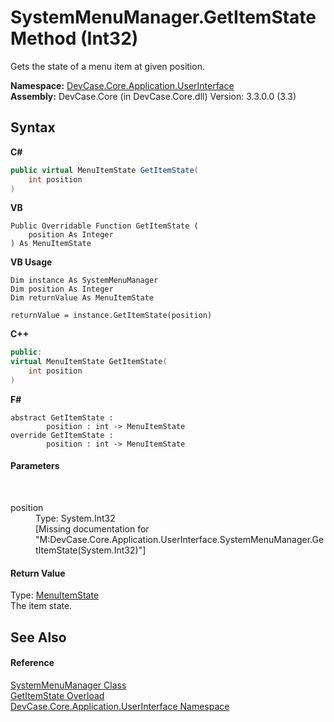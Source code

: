 # SystemMenuManager.GetItemState Method (Int32)
 

Gets the state of a menu item at given position.

**Namespace:**&nbsp;<a href="N_DevCase_Core_Application_UserInterface">DevCase.Core.Application.UserInterface</a><br />**Assembly:**&nbsp;DevCase.Core (in DevCase.Core.dll) Version: 3.3.0.0 (3.3)

## Syntax

**C#**<br />
``` C#
public virtual MenuItemState GetItemState(
	int position
)
```

**VB**<br />
``` VB
Public Overridable Function GetItemState ( 
	position As Integer
) As MenuItemState
```

**VB Usage**<br />
``` VB Usage
Dim instance As SystemMenuManager
Dim position As Integer
Dim returnValue As MenuItemState

returnValue = instance.GetItemState(position)
```

**C++**<br />
``` C++
public:
virtual MenuItemState GetItemState(
	int position
)
```

**F#**<br />
``` F#
abstract GetItemState : 
        position : int -> MenuItemState 
override GetItemState : 
        position : int -> MenuItemState 
```


#### Parameters
&nbsp;<dl><dt>position</dt><dd>Type: System.Int32<br />\[Missing <param name="position"/> documentation for "M:DevCase.Core.Application.UserInterface.SystemMenuManager.GetItemState(System.Int32)"\]</dd></dl>

#### Return Value
Type: <a href="T_DevCase_Interop_Unmanaged_Win32_Enums_MenuItemState">MenuItemState</a><br />The item state.

## See Also


#### Reference
<a href="T_DevCase_Core_Application_UserInterface_SystemMenuManager">SystemMenuManager Class</a><br /><a href="Overload_DevCase_Core_Application_UserInterface_SystemMenuManager_GetItemState">GetItemState Overload</a><br /><a href="N_DevCase_Core_Application_UserInterface">DevCase.Core.Application.UserInterface Namespace</a><br />